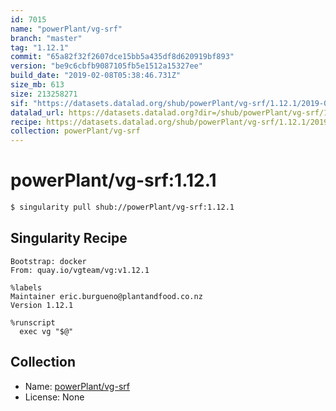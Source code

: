 ```yaml
---
id: 7015
name: "powerPlant/vg-srf"
branch: "master"
tag: "1.12.1"
commit: "65a82f32f2607dce15bb5a435df8d620919bf893"
version: "be9c6cbfb9087105fb5e1512a15327ee"
build_date: "2019-02-08T05:38:46.731Z"
size_mb: 613
size: 213258271
sif: "https://datasets.datalad.org/shub/powerPlant/vg-srf/1.12.1/2019-02-08-65a82f32-be9c6cbf/be9c6cbfb9087105fb5e1512a15327ee.simg"
datalad_url: https://datasets.datalad.org?dir=/shub/powerPlant/vg-srf/1.12.1/2019-02-08-65a82f32-be9c6cbf/
recipe: https://datasets.datalad.org/shub/powerPlant/vg-srf/1.12.1/2019-02-08-65a82f32-be9c6cbf/Singularity
collection: powerPlant/vg-srf
---
```


# powerPlant/vg-srf:1.12.1

```bash
$ singularity pull shub://powerPlant/vg-srf:1.12.1
```

## Singularity Recipe

```singularity
Bootstrap: docker
From: quay.io/vgteam/vg:v1.12.1

%labels
Maintainer eric.burgueno@plantandfood.co.nz
Version 1.12.1

%runscript
  exec vg "$@"
```

## Collection

 - Name: [powerPlant/vg-srf](https://github.com/powerPlant/vg-srf)
 - License: None

